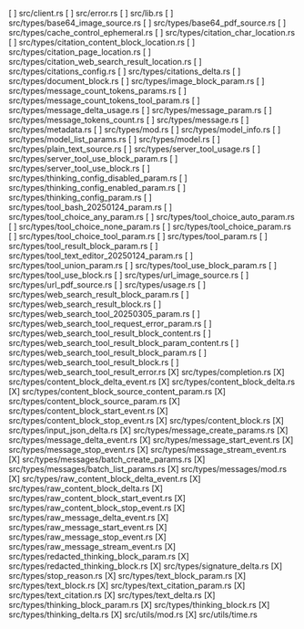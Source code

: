 [ ] src/client.rs
[ ] src/error.rs
[ ] src/lib.rs
[ ] src/types/base64_image_source.rs
[ ] src/types/base64_pdf_source.rs
[ ] src/types/cache_control_ephemeral.rs
[ ] src/types/citation_char_location.rs
[ ] src/types/citation_content_block_location.rs
[ ] src/types/citation_page_location.rs
[ ] src/types/citation_web_search_result_location.rs
[ ] src/types/citations_config.rs
[ ] src/types/citations_delta.rs
[ ] src/types/document_block.rs
[ ] src/types/image_block_param.rs
[ ] src/types/message_count_tokens_params.rs
[ ] src/types/message_count_tokens_tool_param.rs
[ ] src/types/message_delta_usage.rs
[ ] src/types/message_param.rs
[ ] src/types/message_tokens_count.rs
[ ] src/types/message.rs
[ ] src/types/metadata.rs
[ ] src/types/mod.rs
[ ] src/types/model_info.rs
[ ] src/types/model_list_params.rs
[ ] src/types/model.rs
[ ] src/types/plain_text_source.rs
[ ] src/types/server_tool_usage.rs
[ ] src/types/server_tool_use_block_param.rs
[ ] src/types/server_tool_use_block.rs
[ ] src/types/thinking_config_disabled_param.rs
[ ] src/types/thinking_config_enabled_param.rs
[ ] src/types/thinking_config_param.rs
[ ] src/types/tool_bash_20250124_param.rs
[ ] src/types/tool_choice_any_param.rs
[ ] src/types/tool_choice_auto_param.rs
[ ] src/types/tool_choice_none_param.rs
[ ] src/types/tool_choice_param.rs
[ ] src/types/tool_choice_tool_param.rs
[ ] src/types/tool_param.rs
[ ] src/types/tool_result_block_param.rs
[ ] src/types/tool_text_editor_20250124_param.rs
[ ] src/types/tool_union_param.rs
[ ] src/types/tool_use_block_param.rs
[ ] src/types/tool_use_block.rs
[ ] src/types/url_image_source.rs
[ ] src/types/url_pdf_source.rs
[ ] src/types/usage.rs
[ ] src/types/web_search_result_block_param.rs
[ ] src/types/web_search_result_block.rs
[ ] src/types/web_search_tool_20250305_param.rs
[ ] src/types/web_search_tool_request_error_param.rs
[ ] src/types/web_search_tool_result_block_content.rs
[ ] src/types/web_search_tool_result_block_param_content.rs
[ ] src/types/web_search_tool_result_block_param.rs
[ ] src/types/web_search_tool_result_block.rs
[ ] src/types/web_search_tool_result_error.rs
[X] src/types/completion.rs
[X] src/types/content_block_delta_event.rs
[X] src/types/content_block_delta.rs
[X] src/types/content_block_source_content_param.rs
[X] src/types/content_block_source_param.rs
[X] src/types/content_block_start_event.rs
[X] src/types/content_block_stop_event.rs
[X] src/types/content_block.rs
[X] src/types/input_json_delta.rs
[X] src/types/message_create_params.rs
[X] src/types/message_delta_event.rs
[X] src/types/message_start_event.rs
[X] src/types/message_stop_event.rs
[X] src/types/message_stream_event.rs
[X] src/types/messages/batch_create_params.rs
[X] src/types/messages/batch_list_params.rs
[X] src/types/messages/mod.rs
[X] src/types/raw_content_block_delta_event.rs
[X] src/types/raw_content_block_delta.rs
[X] src/types/raw_content_block_start_event.rs
[X] src/types/raw_content_block_stop_event.rs
[X] src/types/raw_message_delta_event.rs
[X] src/types/raw_message_start_event.rs
[X] src/types/raw_message_stop_event.rs
[X] src/types/raw_message_stream_event.rs
[X] src/types/redacted_thinking_block_param.rs
[X] src/types/redacted_thinking_block.rs
[X] src/types/signature_delta.rs
[X] src/types/stop_reason.rs
[X] src/types/text_block_param.rs
[X] src/types/text_block.rs
[X] src/types/text_citation_param.rs
[X] src/types/text_citation.rs
[X] src/types/text_delta.rs
[X] src/types/thinking_block_param.rs
[X] src/types/thinking_block.rs
[X] src/types/thinking_delta.rs
[X] src/utils/mod.rs
[X] src/utils/time.rs
